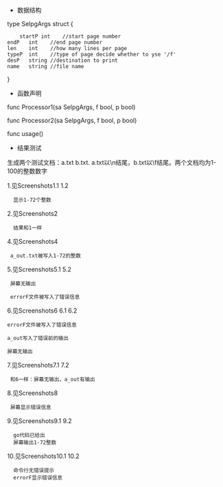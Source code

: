 * 数据结构

type SelpgArgs struct {
    
    	startP int    //start page number
	endP   int    //end page number
	len    int    //how many lines per page
	typeP  int    //type of page decide whether to yse '/f'
	desP   string //destination to print
	name   string //file name
}

* 函数声明

func Processor1(sa SelpgArgs, f bool, p bool)

func Processor2(sa SelpgArgs, f bool, p bool)

func usage() 

* 结果测试

生成两个测试文档：a.txt b.txt. a.txt以\n结尾，b.txt以\f结尾。两个文档均为1-100的整数数字


1.见Screenshots1.1 1.2
 
      显示1-72个整数
  
2.见Screenshots2 

      结果和1一样
  
4.见Screenshots4

     a_out.txt被写入1-72的整数
  
5.见Screenshots5.1 5.2

     屏幕无输出
    
     errorF文件被写入了错误信息


6.见Screenshots6 6.1 6.2

    errorF文件被写入了错误信息

    a_out写入了错误前的输出

    屏幕无输出
  

7.见Screenshots7.1 7.2

     和6一样：屏幕无输出，a_out有输出
  
8.见Screenshots8

     屏幕显示错误信息
  
9.见Screenshots9.1 9.2

      go代码已给出
      屏幕输出1-72整数
      
10.见Screenshots10.1 10.2

      命令行无错误提示
      errorF显示错误信息
